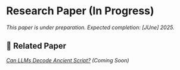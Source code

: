 # Research Paper (In Progress)
*This paper is under preparation. Expected completion: [JUne] 2025.*  
## 📄 Related Paper  
[*Can LLMs Decode Ancient Script?*](paper/manuscript.md) *(Coming Soon)* 
